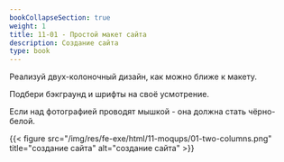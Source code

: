 ```yaml
---
bookCollapseSection: true
weight: 1
title: 11-01 - Простой макет сайта
description: Создание сайта
type: book
---
```


Реализуй двух-колоночный дизайн, как можно ближе к макету. 

Подбери бэкграунд и шрифты на своё усмотрение.

Если над фотографией проводят мышкой - она должна стать чёрно-белой.

{{< figure src="/img/res/fe-exe/html/11-moqups/01-two-columns.png" title="создание сайта" alt="создание сайта" >}}

